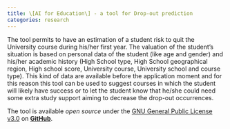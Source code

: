 ```yaml
---
title: \[AI for Education\] - a tool for Drop-out prediction
categories: research
---
```


The tool permits to have an estimation of a student risk to quit the University
course during his/her first year. The valuation of the student’s situation is
based on personal data of the student (like age and gender) and his/her academic
history (High School type, High School geographical region, High school score,
University course, University school and course type). This kind of data are
available before the application moment and for this reason this tool can be
used to suggest courses in which the student will likely have success or to let
the student know that he/she could need some extra study support aiming to
decrease the drop-out occurrences.

The tool is available *open source* under the  [GNU General Public License
v3.0](https://github.com/spaces-team/DOCtor/blob/master/LICENSE) on
[**GitHub**](https://github.com/spaces-team/DOCtor).
